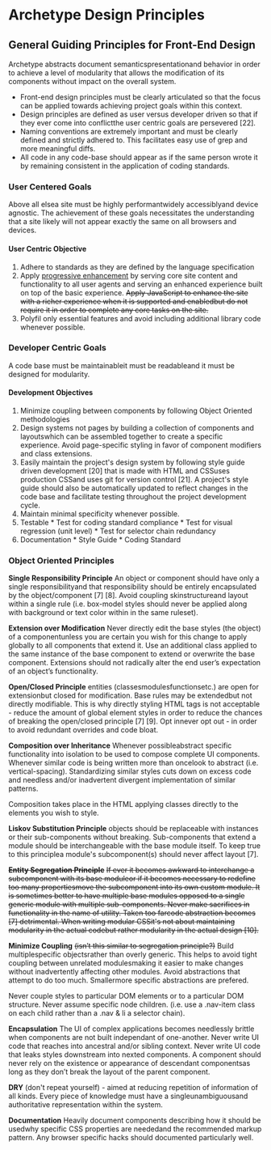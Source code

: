 # Archetype Design Principles

## General Guiding Principles for Front-End Design

Archetype abstracts document semanticspresentationand behavior in order to achieve a level of modularity that allows the modification of its components without impact on the overall system.

  * Front-end design principles must be clearly articulated so that the focus can be applied towards achieving project goals within this context. 
  * Design principles are defined as user versus developer driven so that if they ever come into conflictthe user centric goals are persevered [22].
  * Naming conventions are extremely important and must be clearly defined and strictly adhered to. This facilitates easy use of grep and more meaningful diffs.
  * All code in any code-base should appear as if the same person wrote it by remaining consistent in the application of coding standards.

### User Centered Goals
Above all elsea site must be highly performantwidely accessiblyand device agnostic. The achievement of these goals necessitates the understanding that a site likely will not appear exactly the same on all browsers and devices.

#### User Centric Objective
  1. Adhere to standards as they are defined by the language specification
  2. Apply [progressive enhancement]() by serving core site content and functionality to all user agents and serving an enhanced experience built on top of the basic experience. ~~Apply JavaScript to enhance the site with a richer experience when it is supported and enabledbut do not require it in order to complete any core tasks on the site.~~
  3. Polyfil only essential features and avoid including additional library code whenever possible. 

### Developer Centric Goals
A code base must be maintainableit must be readableand it must be designed for modularity.

#### Development Objectives
  1. Minimize coupling between components by following Object Oriented methodologies
  2. Design systems not pages by building a collection of components and layoutswhich can be assembled together to create a specific experience.  Avoid page-specific styling in favor of component modifiers and class extensions.
  3. Easily maintain the project's design system by following style guide driven development [20] that is made with HTML and CSSuses production CSSand uses git for version control [21]. A project's style guide should also be automatically updated to reflect changes in the code base and facilitate testing throughout the project development cycle.
  4. Maintain minimal specificity whenever possible.
  5. Testable
    * Test for coding standard compliance
    * Test for visual regression (unit level)
    * Test for selector chain redundancy 
  6. Documentation 
    * Style Guide
    * Coding Standard

### Object Oriented Principles

**Single Responsibility Principle**
An object or component should have only a single responsibilityand that responsibility should be entirely encapsulated by the object/component [7] [8]. Avoid coupling skinstructureand layout within a single rule (i.e. box-model styles should never be applied along with background or text color within in the same ruleset).

**Extension over Modification**
Never directly edit the base styles (the object) of a componentunless you are certain you wish for this change to apply globally to all components that extend it. Use an additional class applied to the same instance of the base component to extend or overwrite the base component.  Extensions should not radically alter the end user’s expectation of an object’s functionality.

**Open/Closed Principle**
entities (classesmodulesfunctionsetc.) are open for extensionbut closed for modification. Base rules may be extendedbut not directly modifiable. This is why directly styling HTML tags is not acceptable - reduce the amount of global element styles in order to reduce the chances of breaking the open/closed principle [7] [9]. Opt innever opt out - in order to avoid redundant overrides and code bloat.

**Composition over Inheritance**
Whenever possibleabstract specific functionality into isolation to be used to compose complete UI components.  Whenever similar code is being written more than oncelook to abstract (i.e. vertical-spacing).  Standardizing similar styles cuts down on excess code and needless and/or inadvertent divergent implementation of similar patterns.

Composition takes place in the HTML applying classes directly to the elements you wish to style.

**Liskov Substitution Principle**
objects should be replaceable with instances or their sub-components without breaking. Sub-components that extend a module should be interchangeable with the base module itself. To keep true to this principlea module's subcomponent(s) should never affect layout [7].

**~~Entity Segregation Principle~~**
~~If ever it becomes awkward to interchange a subcomponent with its base moduleor if it becomes necessary to redefine too many propertiesmove the subcomponent into its own custom module. It is sometimes better to have multiple base modules opposed to a single generic module with multiple sub-components. Never make sacrifices in functionality in the name of utility. Taken too farcode abstraction becomes [7] detrimental. When writing modular CSSit's not about maintaining modularity in the actual codebut rather modularity in the actual design [10].~~

**Minimize Coupling** ~~(isn’t this similar to segregation principle?)~~
Build multiplespecific objectsrather than overly generic.  This helps to avoid tight coupling between unrelated modulesmaking it easier to make changes without inadvertently affecting other modules.  Avoid abstractions that attempt to do too much.  Smallermore specific abstractions are prefered.

Never couple styles to particular DOM elements or to a particular DOM structure. Never assume specific node children. (i.e. use a .nav-item class on each child rather than a .nav & li a selector chain).

**Encapsulation**
The UI of complex applications becomes needlessly brittle when components are not built independant of one-another.  Never write UI code that reaches into ancestral and/or sibling context.  Never write UI code that leaks styles downstream into nexted components.  A component should never rely on the existence or appearance of descendant componentsas long as they don’t break the layout of the parent component.

**DRY**
(don't repeat yourself) - aimed at reducing repetition of information of all kinds. Every piece of knowledge must have a singleunambiguousand authoritative representation within the system.

**Documentation**
Heavily document components describing how it should be usedwhy specific CSS properties are neededand the recommended markup pattern.  Any browser specific hacks should documented particularly well.




